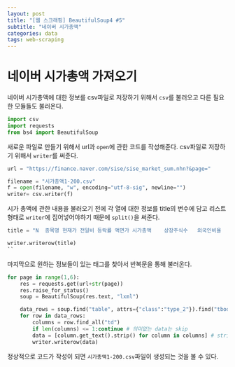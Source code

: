 ```yaml
---
layout: post
title: "[웹 스크래핑] BeautifulSoup4 #5"
subtitle: "네이버 시가총액"
categories: data
tags: web-scraping
---
```


# 네이버 시가총액 가져오기

네이버 시가총액에 대한 정보를 csv파일로 저장하기 위해서 `csv`를 불러오고 다른 필요한 모듈들도 불러온다.

```py
import csv
import requests
from bs4 import BeautifulSoup
```

새로운 파일로 만들기 위해서 url과 `open`에 관한 코드를 작성해준다. csv파일로 저장하기 위해서 `writer`를 써준다.

```py
url = "https://finance.naver.com/sise/sise_market_sum.nhn?&page="

filename = "시가총액1-200.csv"
f = open(filename, "w", encoding="utf-8-sig", newline="")
writer= csv.writer(f)
```

시가 총액에 관한 내용을 불러오기 전에 각 열에 대한 정보를 title의 변수에 담고 리스트 형태로 `writer`에 집어넣어야하기 때문에 `split()`을 써준다.

```py
title = "N	종목명	현재가	전일비	등락률	액면가	시가총액	상장주식수	외국인비율	거래량	PER	ROE	토론실".split("\t")

writer.writerow(title)
``
```

마지막으로 원하는 정보들이 있는 태그를 찾아서 반복문을 통해 불러온다.

```py
for page in range(1,6):
    res = requests.get(url+str(page))
    res.raise_for_status()
    soup = BeautifulSoup(res.text, "lxml")

    data_rows = soup.find("table", attrs={"class":"type_2"}).find("tbody").find_all("tr")
    for row in data_rows:
        columns = row.find_all("td")
        if len(columns) <= 1:continue # 의미없는 data는 skip
        data = [column.get_text().strip() for column in columns] # strip()을 통해서 의미없는 공백 skip
        writer.writerow(data)
```

정상적으로 코드가 작성이 되면 `시가총액1-200.csv`파일이 생성되는 것을 볼 수 있다.
